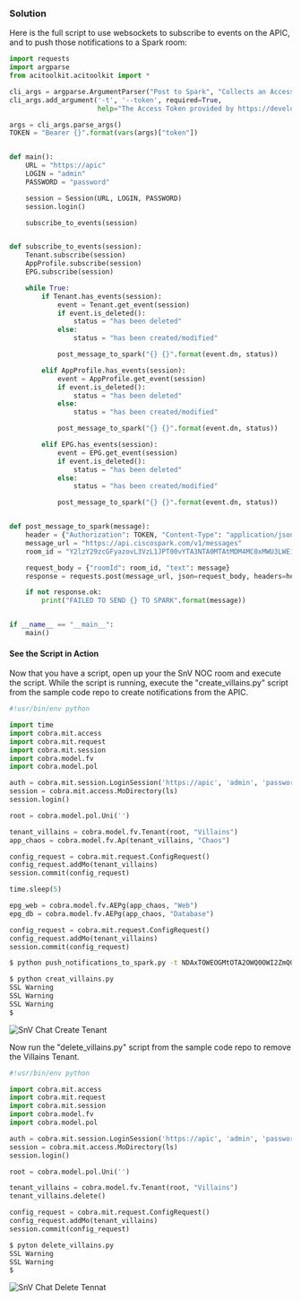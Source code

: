 ### Solution
Here is the full script to use websockets to subscribe to events on the APIC, and to push those notifications to a Spark room:
```python
import requests
import argparse
from acitoolkit.acitoolkit import *

cli_args = argparse.ArgumentParser("Post to Spark", "Collects an Access Token to connect to Spark Chatroom")
cli_args.add_argument('-t', '--token', required=True,
                      help="The Access Token provided by https://developer.ciscospark.com/ after login.")

args = cli_args.parse_args()
TOKEN = "Bearer {}".format(vars(args)["token"])


def main():
    URL = "https://apic"
    LOGIN = "admin"
    PASSWORD = "password"

    session = Session(URL, LOGIN, PASSWORD)
    session.login()

    subscribe_to_events(session)


def subscribe_to_events(session):
    Tenant.subscribe(session)
    AppProfile.subscribe(session)
    EPG.subscribe(session)

    while True:
        if Tenant.has_events(session):
            event = Tenant.get_event(session)
            if event.is_deleted():
                status = "has been deleted"
            else:
                status = "has been created/modified"

            post_message_to_spark("{} {}".format(event.dn, status))

        elif AppProfile.has_events(session):
            event = AppProfile.get_event(session)
            if event.is_deleted():
                status = "has been deleted"
            else:
                status = "has been created/modified"

            post_message_to_spark("{} {}".format(event.dn, status))

        elif EPG.has_events(session):
            event = EPG.get_event(session)
            if event.is_deleted():
                status = "has been deleted"
            else:
                status = "has been created/modified"

            post_message_to_spark("{} {}".format(event.dn, status))


def post_message_to_spark(message):
    header = {"Authorization": TOKEN, "Content-Type": "application/json"}
    message_url = "https://api.ciscospark.com/v1/messages"
    room_id = "Y2lzY29zcGFyazovL3VzL1JPT00vYTA3NTA0MTAtMDM4MC0xMWU3LWE1MzAtNmY2YjY2ZDJhMjg4"

    request_body = {"roomId": room_id, "text": message}
    response = requests.post(message_url, json=request_body, headers=header)

    if not response.ok:
        print("FAILED TO SEND {} TO SPARK".format(message))


if __name__ == "__main__":
    main()

```

#### See the Script in Action
Now that you have a script, open up your the SnV NOC room and execute the script. While the script is running, execute the "create_villains.py" script from the sample code repo to create notifications from the APIC.
```python
#!usr/bin/env python

import time
import cobra.mit.access
import cobra.mit.request
import cobra.mit.session
import cobra.model.fv
import cobra.model.pol

auth = cobra.mit.session.LoginSession('https://apic', 'admin', 'password')
session = cobra.mit.access.MoDirectory(ls)
session.login()

root = cobra.model.pol.Uni('')

tenant_villains = cobra.model.fv.Tenant(root, "Villains")
app_chaos = cobra.model.fv.Ap(tenant_villains, "Chaos")

config_request = cobra.mit.request.ConfigRequest()
config_request.addMo(tenant_villains)
session.commit(config_request)

time.sleep(5)

epg_web = cobra.model.fv.AEPg(app_chaos, "Web")
epg_db = cobra.model.fv.AEPg(app_chaos, "Database")

config_request = cobra.mit.request.ConfigRequest()
config_request.addMo(tenant_villains)
session.commit(config_request)
```

```bash
$ python push_notifications_to_spark.py -t NDAxTOWEOGMtOTA2OWQ0OWI2ZmQ0ZmQtZmE4ZS00YTBjLROTM5ZDUxOTktOWE5wi

```

```bash
$ python creat_villains.py
SSL Warning
SSL Warning
SSL Warning
$ 
```

![SnV Chat Create Tenant](/posts/files/intermediate-aci_mission/assets/images/snv_chat_create_tenant.png)

Now run the "delete_villains.py" script from the sample code repo to remove the Villains Tenant.
```python
#!usr/bin/env python

import cobra.mit.access
import cobra.mit.request
import cobra.mit.session
import cobra.model.fv
import cobra.model.pol

auth = cobra.mit.session.LoginSession('https://apic', 'admin', 'password')
session = cobra.mit.access.MoDirectory(ls)
session.login()

root = cobra.model.pol.Uni('')

tenant_villains = cobra.model.fv.Tenant(root, "Villains")
tenant_villains.delete()

config_request = cobra.mit.request.ConfigRequest()
config_request.addMo(tenant_villains)
session.commit(config_request)
```

```bash
$ pyton delete_villains.py
SSL Warning
SSL Warning
$ 
```

![SnV Chat Delete Tennat](/posts/files/intermediate-aci_mission/assets/images/snv_chat_delete_tenant.png)
